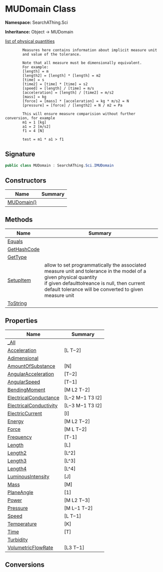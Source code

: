 # MUDomain Class
**Namespace:** SearchAThing.Sci

**Inheritance:** Object → MUDomain

[list of physical quantities](https://en.wikipedia.org/wiki/List_of_physical_quantities)
            
            Measures here contains information about implicit measure unit
            and value of the tolerance.
            
            Note that all measure must be dimensionally equivalent.
            For example:
            [length] = m
            [length2] = [length] * [length] = m2
            [time] = s
            [time2] = [time] * [time] = s2
            [speed] = [length] / [time] = m/s
            [acceleration] = [length] / [time2] = m/s2
            [mass] = kg
            [force] = [mass] * [acceleration] = kg * m/s2 = N
            [pressure] = [force] / [length2] = N / m2 = Pa
            
            This will ensure measure comparision without further conversion, for example
            m1 = 1 [kg]
            a1 = 2 [m/s2]
            f1 = 4 [N]
            
            test = m1 * a1 > f1

## Signature
```csharp
public class MUDomain : SearchAThing.Sci.IMUDomain
```
## Constructors
|**Name**|**Summary**|
|---|---|
|[MUDomain()](MUDomain/ctors.md)||
## Methods
|**Name**|**Summary**|
|---|---|
|[Equals](MUDomain/Equals.md)||
|[GetHashCode](MUDomain/GetHashCode.md)||
|[GetType](MUDomain/GetType.md)||
|[SetupItem](MUDomain/SetupItem.md)|allow to set programmatically the associated measure unit and tolerance in the model of a given physical quantity<br/>            if given defaulttolreance is null, then current default tolerance will be converted to given measure unit|
|[ToString](MUDomain/ToString.md)||
## Properties
|**Name**|**Summary**|
|---|---|
|[_All](MUDomain/_All.md)|
|[Acceleration](MUDomain/Acceleration.md)|[L T−2]
|[Adimensional](MUDomain/Adimensional.md)|
|[AmountOfSubstance](MUDomain/AmountOfSubstance.md)|[N]
|[AngularAcceleration](MUDomain/AngularAcceleration.md)|[T−2]
|[AngularSpeed](MUDomain/AngularSpeed.md)|[T−1]
|[BendingMoment](MUDomain/BendingMoment.md)|[M L2 T-2]
|[ElectricalConductance](MUDomain/ElectricalConductance.md)|[L−2 M−1 T3 I2]
|[ElectricalConductivity](MUDomain/ElectricalConductivity.md)|[L−3 M−1 T3 I2]
|[ElectricCurrent](MUDomain/ElectricCurrent.md)|[I]
|[Energy](MUDomain/Energy.md)|[M L2 T−2]
|[Force](MUDomain/Force.md)|[M L T−2]
|[Frequency](MUDomain/Frequency.md)|[T-1]
|[Length](MUDomain/Length.md)|[L]
|[Length2](MUDomain/Length2.md)|[L^2]
|[Length3](MUDomain/Length3.md)|[L^3]
|[Length4](MUDomain/Length4.md)|[L^4]
|[LuminousIntensity](MUDomain/LuminousIntensity.md)|[J]
|[Mass](MUDomain/Mass.md)|[M]
|[PlaneAngle](MUDomain/PlaneAngle.md)|[1]
|[Power](MUDomain/Power.md)|[M L2 T−3]
|[Pressure](MUDomain/Pressure.md)|[M L−1 T−2]
|[Speed](MUDomain/Speed.md)|[L T−1]
|[Temperature](MUDomain/Temperature.md)|[K]
|[Time](MUDomain/Time.md)|[T]
|[Turbidity](MUDomain/Turbidity.md)|
|[VolumetricFlowRate](MUDomain/VolumetricFlowRate.md)|[L3 T−1]
## Conversions
